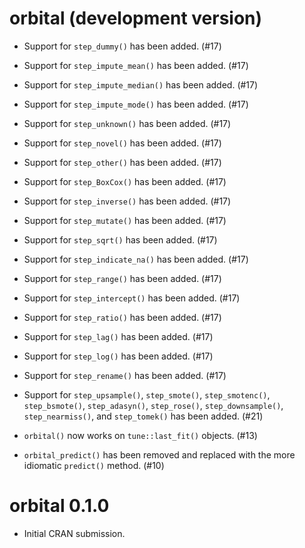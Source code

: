 # orbital (development version)

* Support for `step_dummy()` has been added. (#17)

* Support for `step_impute_mean()` has been added. (#17)

* Support for `step_impute_median()` has been added. (#17)

* Support for `step_impute_mode()` has been added. (#17)

* Support for `step_unknown()` has been added. (#17)

* Support for `step_novel()` has been added. (#17)

* Support for `step_other()` has been added. (#17)

* Support for `step_BoxCox()` has been added. (#17)

* Support for `step_inverse()` has been added. (#17)

* Support for `step_mutate()` has been added. (#17)

* Support for `step_sqrt()` has been added. (#17)

* Support for `step_indicate_na()` has been added. (#17)

* Support for `step_range()` has been added. (#17)

* Support for `step_intercept()` has been added. (#17)

* Support for `step_ratio()` has been added. (#17)

* Support for `step_lag()` has been added. (#17)

* Support for `step_log()` has been added. (#17)

* Support for `step_rename()` has been added. (#17)

* Support for `step_upsample()`, `step_smote()`, `step_smotenc()`, `step_bsmote()`, `step_adasyn()`, `step_rose()`, `step_downsample()`, `step_nearmiss()`, and `step_tomek()` has been added. (#21)

* `orbital()` now works on `tune::last_fit()` objects. (#13)

* `orbital_predict()` has been removed and replaced with the more idiomatic `predict()` method. (#10)

# orbital 0.1.0

* Initial CRAN submission.
